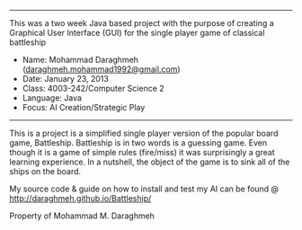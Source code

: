 ********************************************************************
This was a two week Java based project with the purpose of creating a Graphical User Interface (GUI) for the single player game of classical battleship

* Name: Mohammad Daraghmeh (daraghmeh.mohammad1992@gmail.com)
* Date: January 23, 2013
* Class: 4003-242/Computer Science 2 
* Language: Java
* Focus: AI Creation/Strategic Play

********************************************************************

This is a project is a simplified single player version of the popular board game, Battleship. Battleship is in two words is a guessing game. Even though it is a game of simple rules (fire/miss) it was surprisingly a great learning experience. In a nutshell, the object of the game is to sink all of the ships on the board.

My source code & guide on how to install and test my AI can be found @
http://daraghmeh.github.io/Battleship/

Property of Mohammad M. Daraghmeh
